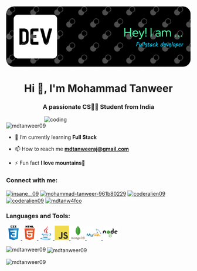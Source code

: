 ![logo](https://github.com/mdtanweer09/mdtanweer09/blob/main/github-header-image%20(1).png)
<h1 align="center">Hi 👋, I'm Mohammad Tanweer</h1>
<h3 align="center">A passionate CS🧑‍💻 Student from India</h3>

<img align="right" alt="coding" width="400" src="https://cdna.artstation.com/p/assets/images/images/028/102/058/original/pixel-jeff-matrix-s.gif?1593487263">

<p align="left"> <img src="https://komarev.com/ghpvc/?username=mdtanweer09&label=Profile%20views&color=0e75b6&style=flat" alt="mdtanweer09" /> </p>

- 🌱 I’m currently learning **Full Stack**

- 📫 How to reach me **mdtanweeraj@gmail.com**

- ⚡ Fun fact **I love mountains🗻**

<h3 align="left">Connect with me:</h3>
<p align="left">
<a href="https://twitter.com/insane__09" target="blank"><img align="center" src="https://raw.githubusercontent.com/rahuldkjain/github-profile-readme-generator/master/src/images/icons/Social/twitter.svg" alt="insane__09" height="30" width="40" /></a>
<a href="https://linkedin.com/in/mohammad-tanweer-961b80229" target="blank"><img align="center" src="https://raw.githubusercontent.com/rahuldkjain/github-profile-readme-generator/master/src/images/icons/Social/linked-in-alt.svg" alt="mohammad-tanweer-961b80229" height="30" width="40" /></a>
<a href="https://www.codechef.com/users/coderalien09" target="blank"><img align="center" src="https://cdn.jsdelivr.net/npm/simple-icons@3.1.0/icons/codechef.svg" alt="coderalien09" height="30" width="40" /></a>
<a href="https://www.leetcode.com/coderalien09" target="blank"><img align="center" src="https://raw.githubusercontent.com/rahuldkjain/github-profile-readme-generator/master/src/images/icons/Social/leet-code.svg" alt="coderalien09" height="30" width="40" /></a>
<a href="https://auth.geeksforgeeks.org/user/mdtanw4fco" target="blank"><img align="center" src="https://raw.githubusercontent.com/rahuldkjain/github-profile-readme-generator/master/src/images/icons/Social/geeks-for-geeks.svg" alt="mdtanw4fco" height="30" width="40" /></a>
</p>

<h3 align="left">Languages and Tools:</h3>
<p align="left"> <a href="https://www.w3schools.com/css/" target="_blank" rel="noreferrer"> <img src="https://raw.githubusercontent.com/devicons/devicon/master/icons/css3/css3-original-wordmark.svg" alt="css3" width="40" height="40"/> </a> <a href="https://www.w3.org/html/" target="_blank" rel="noreferrer"> <img src="https://raw.githubusercontent.com/devicons/devicon/master/icons/html5/html5-original-wordmark.svg" alt="html5" width="40" height="40"/> </a> <a href="https://www.java.com" target="_blank" rel="noreferrer"> <img src="https://raw.githubusercontent.com/devicons/devicon/master/icons/java/java-original.svg" alt="java" width="40" height="40"/> </a> <a href="https://developer.mozilla.org/en-US/docs/Web/JavaScript" target="_blank" rel="noreferrer"> <img src="https://raw.githubusercontent.com/devicons/devicon/master/icons/javascript/javascript-original.svg" alt="javascript" width="40" height="40"/> </a> <a href="https://www.mongodb.com/" target="_blank" rel="noreferrer"> <img src="https://raw.githubusercontent.com/devicons/devicon/master/icons/mongodb/mongodb-original-wordmark.svg" alt="mongodb" width="40" height="40"/> </a> <a href="https://www.mysql.com/" target="_blank" rel="noreferrer"> <img src="https://raw.githubusercontent.com/devicons/devicon/master/icons/mysql/mysql-original-wordmark.svg" alt="mysql" width="40" height="40"/> </a> <a href="https://nodejs.org" target="_blank" rel="noreferrer"> <img src="https://raw.githubusercontent.com/devicons/devicon/master/icons/nodejs/nodejs-original-wordmark.svg" alt="nodejs" width="40" height="40"/> </a> </p>

<p><img align="left" src="https://github-readme-stats.vercel.app/api/top-langs?username=mdtanweer09&show_icons=true&locale=en&layout=compact" alt="mdtanweer09" /></p>

<p>&nbsp;<img align="center" src="https://github-readme-stats.vercel.app/api?username=mdtanweer09&show_icons=true&locale=en" alt="mdtanweer09" /></p>

<p><img align="center" src="https://github-readme-streak-stats.herokuapp.com/?user=mdtanweer09&" alt="mdtanweer09" /></p>
